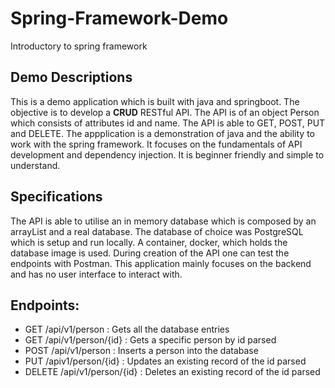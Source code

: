 # Spring-Framework-Demo
Introductory to spring framework

## Demo Descriptions
This is a demo application which is built with java and springboot. The objective is to develop a <strong>CRUD</strong> RESTful API. The API is of an object Person which consists of attributes id and name. The API is able to GET, POST, PUT and DELETE. The appplication is a demonstration of java and the ability to work with the spring framework. It focuses on the fundamentals of API development and dependency injection. It is beginner friendly and simple to understand.

## Specifications
The API is able to utilise an in memory database which is composed by an arrayList and a real database. The database of choice was PostgreSQL which is setup and run locally. A container, docker, which holds the database image is used. During creation of the API one can test the endpoints with Postman. This application mainly focuses on the backend and has no user interface to interact with.

## Endpoints:
<ul>
<li>GET /api/v1/person : Gets all the database entries </li>
<li>GET /api/v1/person/{id} : Gets a specific person by id parsed</li>
<li>POST /api/v1/person : Inserts a person into the database </li>
<li>PUT /apiv1/person/{id} : Updates an existing record of the id parsed</li>
<li>DELETE /api/v1/person/{id} : Deletes an existing record of the id parsed</li>
</ul>

